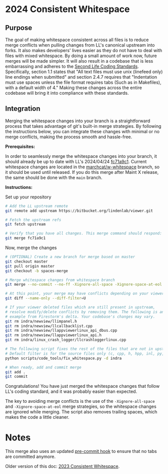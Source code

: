 # 2024 Consistent Whitespace

## Purpose

The goal of making whitespace consistent across all files is to reduce merge conflicts when pulling changes from LL's canonical upstream into forks. It also makes developers' lives easier as they do not have to deal with files with mixed whitespace. By doing a small amount of work now, future merges will be made simpler. It will also result in a codebase that is less embarrassing and adheres to the [Second Life Coding Standards](https://wiki.secondlife.com/wiki/Coding_standard). Specifically, section 1.1 states that "All text files must use unix (linefeed only) line endings when submitted" and section 2.4.7 requires that "Indentation must use spaces unless the file format requires tabs (Such as in Makefiles), with a default width of 4." Making these changes across the entire codebase will bring it into compliance with these standards.


## Integration

Merging the whitespace changes into your branch is a straightforward process that takes advantage of git's built-in merge strategies. By following the instructions below, you can integrate these changes with minimal or no merge conflicts, making the process smooth and hassle-free.


**Prerequisites:**

In order to seamlessly merge the whitespace changes into your branch, it should already be up to date with LL's 2024/04/24 [fc71a9c1](https://github.com/secondlife/viewer/commit/fc71a9c1ed96cb1cb97124e3cceabdfa11e1cc75).
Current whitespace changes are located in the [marchcat/w-whitespace](https://github.com/secondlife/viewer/tree/marchcat/w-whitespace) branch, so it should be used until released. If you do this merge after Maint X release, the same should be done with the `main` branch. 


**Instructions:**

Set up your repository

```bash
# Add the LL upstream remote
git remote add upstream https://bitbucket.org/lindenlab/viewer.git

# Fetch the upstream refs
git fetch upstream

# Verify that you have all changes. This merge command should respond: "Already up to date."
git merge fc71a9c1
```

Now, merge the changes

```bash
# (OPTIONAL) Create a new branch for merge based on master
git checkout master
git pull origin master
git checkout -b spaces-merge

# Merge whitespace changes from whitespace branch
git merge --no-commit --no-ff -Xignore-all-space -Xignore-space-at-eol upstream/marchcat/w-whitespace spaces-merge

# At this point, your merge may have conflicts depending on your viewer. Let's check them
git diff --name-only --diff-filter=U

# If your viewer deleted files which are still present in upstream,
# resolve modify/delete conflicts by removing them. The following is an
# example from Firestorm's delta. Your codebase's changes may vary.
git rm indra/newview/llimpanel.h
git rm indra/newview/llcallbacklist.cpp
git rm indra/newview/llappviewerlinux_api_dbus.cpp
git rm indra/newview/llappviewerlinux_api.h 
git rm indra/linux_crash_logger/llcrashloggerlinux.cpp

# The following script fixes the rest of the files that are not in upstream. 
# Default filter is for the source files only (c, cpp, h, hpp, inl, py, glsl, cmake)
python scripts/code_tools/fix_whitespace.py -d indra

# When ready, add and commit merge
git add .
git commit
```

Congratulations! You have just merged the whitespace changes that follow LL's coding standard, and it was probably easier than expected.

The key to avoiding merge conflicts is the use of the `-Xignore-all-space` and `-Xignore-space-at-eol` merge strategies, so the whitespace changes are ignored while merging. The script also removes trailing spaces, which makes the code a little cleaner.


# Notes
This merge also uses an updated [pre-commit hook](https://github.com/secondlife/viewer/commit/a6c89d9185d61027dd761af0c05fdbb05e3692fe) to ensure that no tabs are committed anymore.

Older version of this doc: [2023 Consistent Whitespace](https://wiki.secondlife.com/wiki/2023_Consistent_Whitespace).
